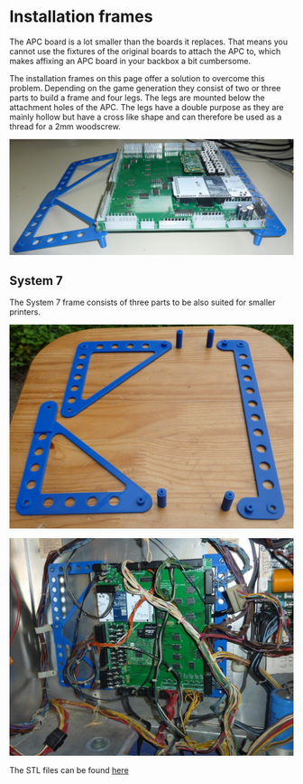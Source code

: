# Installation frames

The APC board is a lot smaller than the boards it replaces. That means you cannot use the fixtures of the original boards to attach the APC to, which makes affixing an APC board in your backbox a bit cumbersome.

The installation frames on this page offer a solution to overcome this problem. Depending on the game generation they consist of two or three parts to build a frame and four legs. The legs are mounted below the attachment holes of the APC. The legs have a double purpose as they are mainly hollow but have a cross like shape and can therefore be used as a thread for a 2mm woodscrew.

![SD slot](https://github.com/AmokSolderer/APC/blob/master/DOC/PICS/FrameExample.JPG)

## System 7

The System 7 frame consists of three parts to be also suited for smaller printers.

![SD slot](https://github.com/AmokSolderer/APC/blob/master/DOC/PICS/FrameSys7.JPG)

![SD slot](https://github.com/AmokSolderer/APC/blob/master/DOC/PICS/FrameSys7_2.JPG)

The STL files can be found [here](https://github.com/AmokSolderer/APC/blob/master/DOC/Hardware/InstallationFrames/System7_stl.zip)


